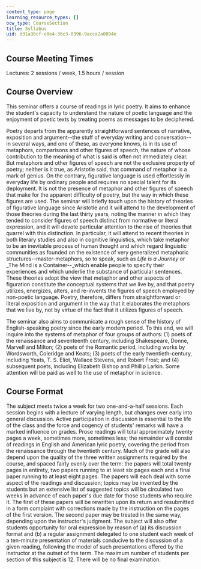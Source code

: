 ```yaml
---
content_type: page
learning_resource_types: []
ocw_type: CourseSection
title: Syllabus
uid: d31a30cf-e0e4-36c3-8396-9acca2a0894e
---
```


Course Meeting Times
--------------------

Lectures: 2 sessions / week, 1.5 hours / session

Course Overview
---------------

This seminar offers a course of readings in lyric poetry. It aims to enhance the student's capacity to understand the nature of poetic language and the enjoyment of poetic texts by treating poems as messages to be deciphered.

Poetry departs from the apparently straightforward sentences of narrative, exposition and argument--the stuff of everyday writing and conversation--in several ways, and one of these, as everyone knows, is in its use of metaphors, comparisons and other figures of speech, the nature of whose contribution to the meaning of what is said is often not immediately clear. But metaphors and other figures of speech are not the exclusive property of poetry; neither is it true, as Aristotle said, that command of metaphor is a mark of genius. On the contrary, figurative language is used effortlessly in everyday life by ordinary people and requires no special talent for its deployment. It is not the presence of metaphor and other figures of speech that make for the apparent difficulty of poetry, but the way in which these figures are used. The seminar will briefly touch upon the history of theories of figurative language since Aristotle and it will attend to the development of those theories during the last thirty years, noting the manner in which they tended to consider figures of speech distinct from normative or literal expression, and it will devote particular attention to the rise of theories that quarrel with this distinction. In particular, it will attend to recent theories in both literary studies and also in cognitive linguistics, which take metaphor to be an inevitable process of human thought and which regard linguistic communities as founded on the existence of very generalized metaphoric structures--master-metaphors, so to speak, such as _Life is a Journey_ or _The Mind is a Container--_which enable people to specify their experiences and which underlie the substance of particular sentences. These theories adopt the view that metaphor and other aspects of figuration constitute the conceptual systems that we live by, and that poetry utilizes, energizes, alters, and re-invents the figures of speech employed by non-poetic language. Poetry, therefore, differs from straightforward or literal exposition and argument in the way that it elaborates the metaphors that we live by, not by virtue of the fact that it utilizes figures of speech.

The seminar also aims to communicate a rough sense of the history of English-speaking poetry since the early modern period. To this end, we will inquire into the systems of metaphor of four groups of authors: (1) poets of the renaissance and seventeenth century, including Shakespeare, Donne, Marvell and Milton; (2) poets of the Romantic period, including works by Wordsworth, Coleridge and Keats; (3) poets of the early twentieth-century, including Yeats, T. S. Eliot, Wallace Stevens, and Robert Frost; and (4) subsequent poets, including Elizabeth Bishop and Phillip Larkin. Some attention will be paid as well to the use of metaphor in science.

Course Format
-------------

The subject meets twice a week for two one-and-a-half sessions. Each session begins with a lecture of varying length, but changes over early into general discussion. Active participation in discussion is essential to the life of the class and the force and cogency of students' remarks will have a marked influence on grades. Prose readings will total approximately twenty pages a week, sometimes more, sometimes less; the remainder will consist of readings in English and American lyric poetry, covering the period from the renaissance through the twentieth century. Much of the grade will also depend upon the quality of the three written assignments required by the course, and spaced fairly evenly over the term: the papers will total twenty pages in entirety, two papers running to at least six pages each and a final paper running to at least eight pages. The papers will each deal with some aspect of the readings and discussion; topics may be invented by the students but an extensive list of suggested topics will be circulated two weeks in advance of each paper's due date for those students who require it. The first of these papers will be rewritten upon its return and resubmitted in a form complaint with corrections made by the instruction on the pages of the first version. The second paper may be treated in the same way, depending upon the instructor's judgment. The subject will also offer students opportunity for oral expression by reason of (a) its discussion format and (b) a regular assignment delegated to one student each week of a ten-minute presentation of materials conducive to the discussion of a given reading, following the model of such presentations offered by the instructor at the outset of the term. The maximum number of students per section of this subject is 12. There will be no final examination.